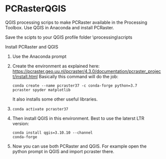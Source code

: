 # PCRasterQGIS
QGIS processing scrips to make PCRaster available in the Processing Toolbox.
Use QGIS in Anaconda and install PCRaster.

Save the scipts to your QGIS profile folder \processing\scripts

Install PCRaster and QGIS
1.	Use the Anaconda prompt
2.	Create the environment as explained here: 
    https://pcraster.geo.uu.nl/pcraster/4.3.0/documentation/pcraster_project/install.html
    Basically this command will do the job: 

    <code>conda create --name pcraster37 -c conda-forge python=3.7 pcraster spyder matplotlib</code>

    It also installs some other useful libraries.
3.	<code>conda activate pcraster37</code>
4.	Then install QGIS in this environment. Best to use the laterst LTR version:

    <code>conda install qgis=3.10.10 --channel conda-forge</code>

5.	Now you can use both PCRaster and QGIS. For example open the python prompt in QGIS and import pcraster there.

